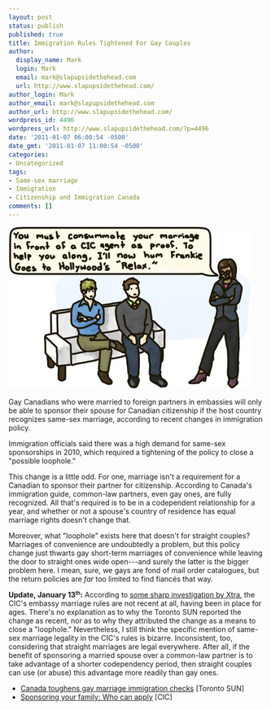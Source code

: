 ```yaml
---
layout: post
status: publish
published: true
title: Immigration Rules Tightened For Gay Couples
author:
  display_name: Mark
  login: Mark
  email: mark@slapupsidethehead.com
  url: http://www.slapupsidethehead.com/
author_login: Mark
author_email: mark@slapupsidethehead.com
author_url: http://www.slapupsidethehead.com/
wordpress_id: 4496
wordpress_url: http://www.slapupsidethehead.com/?p=4496
date: '2011-01-07 06:00:54 -0500'
date_gmt: '2011-01-07 11:00:54 -0500'
categories:
- Uncategorized
tags:
- Same-sex marriage
- Immigration
- Citizenship and Immigration Canada
comments: []
---
```

![A woman stands over a gay couple, saying](/wp-content/media/2011/01/immigration-requirement.jpg "Ahem: ")

Gay Canadians who were married to foreign partners in embassies will only be able to sponsor their spouse for Canadian citizenship if the host country recognizes same-sex marriage, according to recent changes in immigration policy.

Immigration officials said there was a high demand for same-sex sponsorships in 2010, which required a tightening of the policy to close a "possible loophole."

This change is a little odd. For one, marriage isn't a requirement for a Canadian to sponsor their partner for citizenship. According to Canada's immigration guide, common-law partners, even gay ones, are fully recognized. All that's required is to be in a codependent relationship for a year, and whether or not a spouse's country of residence has equal marriage rights doesn't change that.

Moreover, what "loophole" exists here that doesn't for straight couples? Marriages of convenience are undoubtedly a problem, but this policy change just thwarts gay short-term marriages of convenience while leaving the door to straight ones wide open---and surely the latter is the bigger problem here. I mean, sure, we gays are fond of mail order catalogues, but the return policies are _far_ too limited to find fiancés that way.

**Update, January 13<small><sup>th</sup></small>:** According to [some sharp investigation by Xtra](http://www.xtra.ca/public/National/Immigration_rules_for_gay_couples_havent_been_toughened_CIC-9646.aspx), the CIC's embassy marriage rules are not recent at all, having been in place for ages. There's no explanation as to why the Toronto SUN reported the change as recent, nor as to why they attributed the change as a means to close a "loophole." Nevertheless, I still think the specific mention of same-sex marriage legality in the CIC's rules is bizarre. Inconsistent, too, considering that straight marriages are legal everywhere. After all, if the benefit of sponsoring a married spouse over a common-law partner is to take advantage of a shorter codependency period, then straight couples can use (or abuse) this advantage more readily than gay ones.

- [Canada toughens gay marriage immigration checks](http://www.torontosun.com/news/torontovotes2010/2011/01/06/16789956.html) [Toronto SUN]
- [Sponsoring your family: Who can apply](http://www.cic.gc.ca/english/immigrate/sponsor/spouse-apply-who.asp) [CIC]
